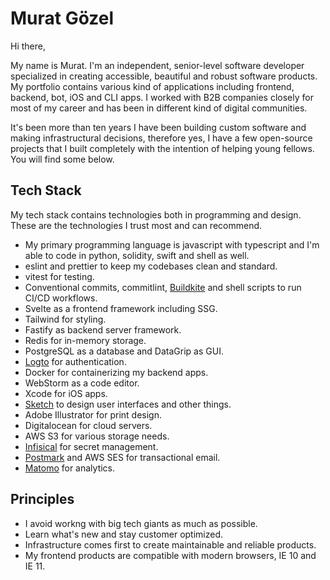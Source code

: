 # Murat Gözel
Hi there,

My name is Murat. I'm an independent, senior-level software developer specialized in creating accessible, beautiful and robust software products. My portfolio contains various kind of applications including frontend, backend, bot, iOS and CLI apps. I worked with B2B companies closely for most of my career and has been in different kind of digital communities.

It's been more than ten years I have been building custom software and making infrastructural decisions, therefore yes, I have a few open-source projects that I built completely with the intention of helping young fellows. You will find some below.

## Tech Stack
My tech stack contains technologies both in programming and design. These are the technologies I trust most and can recommend.
- My primary programming language is javascript with typescript and I'm able to code in python, solidity, swift and shell as well.
- eslint and prettier to keep my codebases clean and standard.
- vitest for testing.
- Conventional commits, commitlint, [Buildkite](https://buildkite.com) and shell scripts to run CI/CD workflows.
- Svelte as a frontend framework including SSG.
- Tailwind for styling.
- Fastify as backend server framework.
- Redis for in-memory storage.
- PostgreSQL as a database and DataGrip as GUI.
- [Logto](https://github.com/logto-io/logto) for authentication.
- Docker for containerizing my backend apps.
- WebStorm as a code editor.
- Xcode for iOS apps.
- [Sketch](https://www.sketch.com) to design user interfaces and other things.
- Adobe Illustrator for print design.
- Digitalocean for cloud servers.
- AWS S3 for various storage needs.
- [Infisical](https://infisical.com) for secret management.
- [Postmark](https://postmarkapp.com) and AWS SES for transactional email.
- [Matomo](https://matomo.org) for analytics.

## Principles
- I avoid workng with big tech giants as much as possible.
- Learn what's new and stay customer optimized.
- Infrastructure comes first to create maintainable and reliable products.
- My frontend products are compatible with modern browsers, IE 10 and IE 11.

<!--
**muratgozel/muratgozel** is a ✨ _special_ ✨ repository because its `README.md` (this file) appears on your GitHub profile.

Here are some ideas to get you started:

- 🔭 I’m currently working on ...
- 🌱 I’m currently learning ...
- 👯 I’m looking to collaborate on ...
- 🤔 I’m looking for help with ...
- 💬 Ask me about ...
- 📫 How to reach me: ...
- 😄 Pronouns: ...
- ⚡ Fun fact: ...
-->
